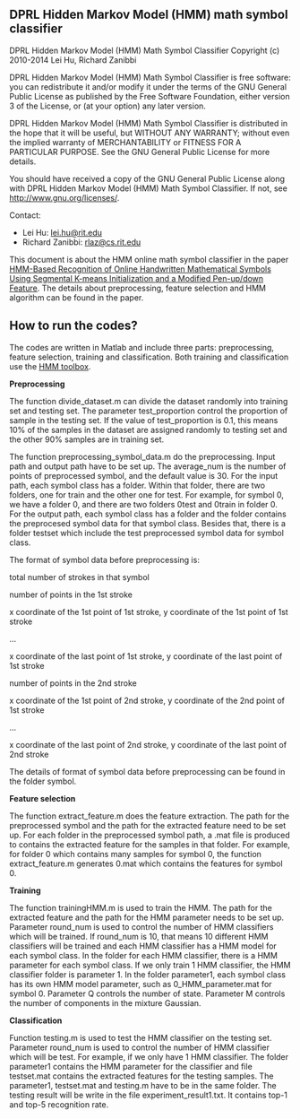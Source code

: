 DPRL Hidden Markov Model (HMM) math symbol classifier
---------------

DPRL Hidden Markov Model (HMM) Math Symbol Classifier
Copyright (c) 2010-2014 Lei Hu, Richard Zanibbi

DPRL Hidden Markov Model (HMM) Math Symbol Classifier is free software: you can redistribute it and/or modify it under the terms of the GNU General Public License as published by the Free Software Foundation, either version 3 of the License, or (at your option) any later version.

DPRL Hidden Markov Model (HMM) Math Symbol Classifier is distributed in the hope that it will be useful, but WITHOUT ANY WARRANTY; without even the implied warranty of MERCHANTABILITY or FITNESS FOR A PARTICULAR PURPOSE.  See the GNU General Public License for more details.

You should have received a copy of the GNU General Public License along with DPRL Hidden Markov Model (HMM) Math Symbol Classifier.  If not, see <http://www.gnu.org/licenses/>.

Contact:
   - Lei Hu: lei.hu@rit.edu
   - Richard Zanibbi: rlaz@cs.rit.edu 


This document is about the HMM online math symbol classifier in the paper [HMM-Based Recognition of Online Handwritten Mathematical Symbols Using Segmental K-means Initialization and a Modified Pen-up/down Feature].
The details about preprocessing, feature selection and HMM algorithm can be found in the paper.

How to run the codes?
----
The codes are written in Matlab and include three parts: preprocessing, feature selection, training and classification.
Both training and classification use the [HMM toolbox].

**Preprocessing**

The function divide_dataset.m can divide the dataset randomly into training set and testing set. The parameter test_proportion control the proportion of sample in the testing set. If the value of test_proportion is 0.1, this means 10% of the samples in the dataset are assigned randomly to testing set and the other 90% samples are in training set.

The function preprocessing_symbol_data.m do the preprocessing. Input path and output path have to be set up. The average_num is the number of points of preprocessed symbol, and the default value is 30. For the input path, each symbol class has a folder. Within that folder, there are two folders, one for train and the other one for test.  For example, for symbol 0, we have a folder 0, and there are two folders 0test and 0train in folder 0. For the output path, each symbol class has a folder and the folder contains the preprocesed symbol data for that symbol class. Besides that, there is a folder testset which include the test preprocessed symbol data for symbol class. 

The format of symbol data before preprocessing is:

total number of strokes in that symbol

number of points in the 1st stroke

x coordinate of the 1st point of 1st stroke, y coordinate of the 1st point of 1st stroke

...

x coordinate of the last point of 1st stroke, y coordinate of the last point of 1st stroke

number of points in the 2nd stroke

x coordinate of the 1st point of 2nd stroke, y coordinate of the 2nd point of 1st stroke

...

x coordinate of the last point of 2nd stroke, y coordinate of the last point of 2nd stroke

The details of format of symbol data before preprocessing can be found in the folder symbol.

**Feature selection**

The function extract_feature.m does the feature extraction. The path for the preprocessed symbol and the path for the extracted feature need to be set up. For each folder in the preprocessed symbol path, a .mat file is produced to contains the extracted feature for the samples in that folder. For example, for folder 0 which contains many samples for symbol 0, the function extract_feature.m generates 0.mat which contains the features for symbol 0. 

**Training**

The function trainingHMM.m is used to train the HMM. The path for the extracted feature and the path for the HMM parameter needs to be set up. Parameter round_num is used to control the number of HMM classifiers which will be trained. If round_num is 10, that means 10 different HMM classifiers will be trained and each HMM classifier has a HMM model for each symbol class. In the folder for each HMM classifier, there is a HMM parameter for each symbol class. If we only train 1 HMM classifier, the HMM classifier folder is parameter 1. In the folder parameter1, each symbol class has its own HMM model parameter, such as 0_HMM_parameter.mat for symbol 0. Parameter Q controls the number of state. Parameter M controls the number of components in the mixture Gaussian. 

**Classification**

Function testing.m is used to test the HMM classifier on the testing set. Parameter round_num is used to control the number of HMM classifier which will be test. For example, if we only have 1 HMM classifier. The folder parameter1 contains the HMM parameter for the classifier and file testset.mat contains the extracted features for the testing samples. The parameter1, testset.mat and testing.m have to be in the same folder. The testing result will be write in the file experiment_result1.txt. It contains top-1 and top-5 recognition rate.

  [HMM-Based Recognition of Online Handwritten Mathematical Symbols Using Segmental K-means Initialization and a Modified Pen-up/down Feature]: http://ieeexplore.ieee.org/xpl/articleDetails.jsp?tp=&arnumber=6065353&queryText%3D%5BHMM-Based+Recognition+of+Online+Handwritten+Mathematical+Symbols+Using+Segmental+K-means+Initialization+and+a+Modified+Pen-up%2Fdown+Feature%5D

[HMM toolbox]: http://www.cs.ubc.ca/~murphyk/Software/HMM/hmm.html

    